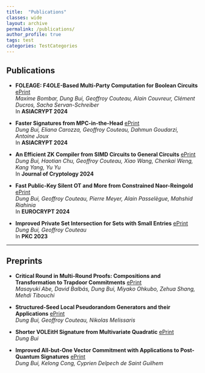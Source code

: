 ```yaml
---
title:  "Publications"
classes: wide
layout: archive
permalink: /publications/
author_profile: true
tags: test
categories: TestCategories
---
```

## Publications

- **FOLEAGE: F4OLE-Based Multi-Party Computation for Boolean Circuits** [ePrint](https://eprint.iacr.org/2024/429)  
  *Maxime Bombar, Dung Bui, Geoffroy Couteau, Alain Couvreur, Clément Ducros, Sacha Servan-Schreiber*  
  In **ASIACRYPT 2024**

- **Faster Signatures from MPC-in-the-Head** [ePrint](https://eprint.iacr.org/2024/252)  
  *Dung Bui, Eliana Carozza, Geoffroy Couteau, Dahmun Goudarzi, Antoine Joux*  
  In **ASIACRYPT 2024**

- **An Efficient ZK Compiler from SIMD Circuits to General Circuits** [ePrint](https://eprint.iacr.org/2023/1610)  
  *Dung Bui, Haotian Chu, Geoffroy Couteau, Xiao Wang, Chenkai Weng, Kang Yang, Yu Yu*  
  In **Journal of Cryptology 2024**

- **Fast Public-Key Silent OT and More from Constrained Naor-Reingold** [ePrint](https://eprint.iacr.org/2024/178)  
  *Dung Bui, Geoffroy Couteau, Pierre Meyer, Alain Passelègue, Mahshid Riahinia*  
  In **EUROCRYPT 2024**

- **Improved Private Set Intersection for Sets with Small Entries** [ePrint](https://eprint.iacr.org/2022/334)  
  *Dung Bui, Geoffroy Couteau*  
  In **PKC 2023**

---

## Preprints

- **Critical Round in Multi-Round Proofs: Compositions and Transformation to Trapdoor Commitments** [ePrint](https://eprint.iacr.org/2024/1766)  
  *Masayuki Abe, David Balbás, Dung Bui, Miyako Ohkubo, Zehua Shang, Mehdi Tibouchi*

- **Structured-Seed Local Pseudorandom Generators and their Applications** [ePrint](https://eprint.iacr.org/2024/1027)  
  *Dung Bui, Geoffroy Couteau, Nikolas Melissaris*

- **Shorter VOLEitH Signature from Multivariate Quadratic** [ePrint](https://eprint.iacr.org/2024/465)  
  *Dung Bui*

- **Improved All-but-One Vector Commitment with Applications to Post-Quantum Signatures** [ePrint](https://eprint.iacr.org/2024/097)  
  *Dung Bui, Kelong Cong, Cyprien Delpech de Saint Guilhem*
